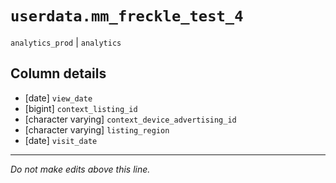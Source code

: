 # `userdata.mm_freckle_test_4`
`analytics_prod` | `analytics`

## Column details
* [date]      `view_date`
* [bigint]    `context_listing_id`
* [character varying] `context_device_advertising_id`
* [character varying] `listing_region`
* [date]      `visit_date`

-------------------------------------------------------------------------------
*Do not make edits above this line.*
